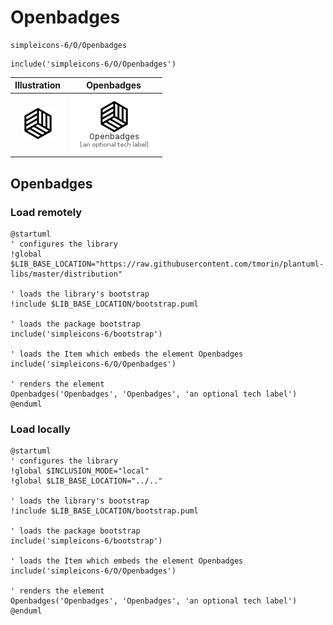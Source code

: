 # Openbadges


```text
simpleicons-6/O/Openbadges
```

```text
include('simpleicons-6/O/Openbadges')
```



| Illustration | Openbadges |
| :---: | :---: |
| ![illustration for Illustration](../../simpleicons-6/O/Openbadges.png) | ![illustration for Openbadges](../../simpleicons-6/O/Openbadges.Local.png) |




## Openbadges

### Load remotely
```plantuml
@startuml
' configures the library
!global $LIB_BASE_LOCATION="https://raw.githubusercontent.com/tmorin/plantuml-libs/master/distribution"

' loads the library's bootstrap
!include $LIB_BASE_LOCATION/bootstrap.puml

' loads the package bootstrap
include('simpleicons-6/bootstrap')

' loads the Item which embeds the element Openbadges
include('simpleicons-6/O/Openbadges')

' renders the element
Openbadges('Openbadges', 'Openbadges', 'an optional tech label')
@enduml
```

### Load locally
```plantuml
@startuml
' configures the library
!global $INCLUSION_MODE="local"
!global $LIB_BASE_LOCATION="../.."

' loads the library's bootstrap
!include $LIB_BASE_LOCATION/bootstrap.puml

' loads the package bootstrap
include('simpleicons-6/bootstrap')

' loads the Item which embeds the element Openbadges
include('simpleicons-6/O/Openbadges')

' renders the element
Openbadges('Openbadges', 'Openbadges', 'an optional tech label')
@enduml
```

